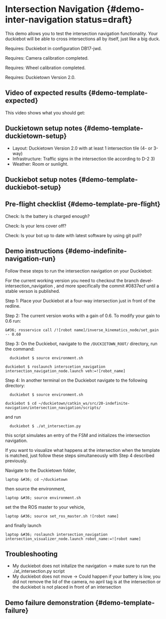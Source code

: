 # Intersection Navigation  {#demo-inter-navigation status=draft}

This demo allows you to test the intersection navigation functionality. Your duckiebot will be able to cross intersections all by itself, just like a big duck.

<div class='requirements' markdown="1">

Requires: Duckiebot in configuration DB17-jwd.

Requires: Camera calibration completed.

Requires: Wheel calibration completed.

Requires: Duckietown Version 2.0.

</div>

## Video of expected results {#demo-template-expected}

This video shows what you should get:

## Duckietown setup notes {#demo-template-duckietown-setup}

* Layout: Duckietown Version 2.0 with at least 1 intersection tile (4- or 3-way)
* Infrastructure: Traffic signs in the intersection tile according to D-2 3)
* Weather: Room or sunlight.

## Duckiebot setup notes {#demo-template-duckiebot-setup}




## Pre-flight checklist {#demo-template-pre-flight}

Check: Is the battery is charged enough?

Check: Is your lens cover off?

Check: Is your bot up to date with latest software by using git pull?




## Demo instructions {#demo-indefinite-navigation-run}

Follow these steps to run the intersection navigation on your Duckiebot:

For the current working version you need to checkout the branch devel-intersection_navigation , and more specifically the commit #0837ecf until a stable verson is published.  

Step 1: Place your Duckiebot at a four-way intersection just in front of the redline.

Step 2: The current version works with a gain of 0.6. To modify your gain to 0.6 run:

    &#36; rosservice call /![robot name]/inverse_kinematics_node/set_gain -- 0.60

Step 3: On the Duckiebot, navigate to the `/DUCKIETOWN_ROOT/` directory, run the command:

	  duckiebot $ source environment.sh
    
    duckiebot $ roslaunch interscetion_navigation intersection_navigation_node.launch veh:=![robot_name]

Step 4: In another terminal on the Duckiebot navigate to the following directory:

	  duckiebot $ source environment.sh
  	
    duckiebot $ cd ~/duckietown/catkin_ws/src/20-indefinite-navigation/intersection_navigation/scripts/

and run

	  duckiebot $ ./at_intersection.py

this script simulates an entry of the FSM and initializes the intersection navigation. 

If you want to visualize what happens at the intersection when the template is matched, just follow these steps simultaneously with Step 4 described previously.

Navigate to the Duckietown folder,

    laptop &#36; cd ~/duckietown

then source the environment,

    laptop &#36; source environment.sh

set the the ROS master to your vehicle,

    laptop &#36; source set_ros_master.sh ![robot name]

and finally launch 

    laptop &#36; roslaunch intersection_navigation intersection_visualizer_node.launch robot_name:=![robot name]


## Troubleshooting

* My duckiebot does not initalize the navigation -> make sure to run the ./at_intersection.py script
* My duckiebot does not move -> Could happen if your battery is low, you did not remove the lid of the camera, no april tag is at the intersection or the duckiebot is not placed in front of an intersection


## Demo failure demonstration {#demo-template-failure}


